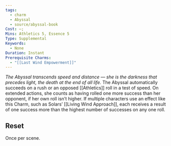 ```yaml
---
tags:
  - charm
  - Abyssal
  - source/abyssal-book
Cost: —; 
Mins: Athletics 5, Essence 5
Type: Supplemental
Keywords:
  - None
Duration: Instant
Prerequisite Charms:
  - "[[Last Wind Empowerment]]"
---
```

*The Abyssal transcends speed and distance — she is the darkness that precedes light, the death at the end of all life.*
The Abyssal automatically succeeds on a rush or an opposed [[Athletics]] roll in a test of speed. On extended actions, she counts as having rolled one more success than her opponent, if her own roll isn’t higher.
If multiple characters use an effect like this Charm, such as Solars’ [[Living Wind Approach]], each receives a result of one success more than the highest number of successes on any one roll.
## Reset 
Once per scene.